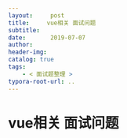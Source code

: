 ```yaml
---
layout:     post
title:     vue相关 面试问题
subtitle:  
date:       2019-07-07
author:     
header-img: 
catalog: true
tags:
    - < 面试题整理 >
typora-root-url: ..
---
```




# vue相关 面试问题

